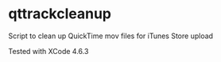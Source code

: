 qttrackcleanup
==============

Script to clean up QuickTime mov files for iTunes Store upload


Tested with XCode 4.6.3